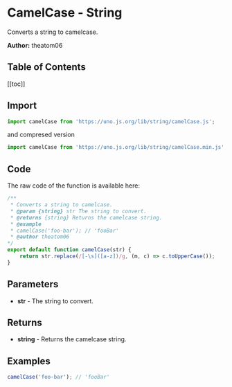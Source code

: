 # CamelCase - String
Converts a string to camelcase.

**Author:** theatom06

## Table of Contents
[[toc]]

## Import 

```js
import camelCase from 'https://uno.js.org/lib/string/camelCase.js';
```
and compresed version
```js
import camelCase from 'https://uno.js.org/lib/string/camelCase.min.js';
```

## Code
The raw code of the function is available here:
```js
/**
 * Converts a string to camelcase.
 * @param {string} str The string to convert.
 * @returns {string} Returns the camelcase string.
 * @example
 * camelCase('foo-bar'); // 'fooBar'
 * @author theatom06
*/
export default function camelCase(str) {
    return str.replace(/[-\s]([a-z])/g, (m, c) => c.toUpperCase());
}
```

## Parameters
* **str** - The string to convert.


## Returns
* **string** - Returns the camelcase string.


## Examples
```js
camelCase('foo-bar'); // 'fooBar'

```